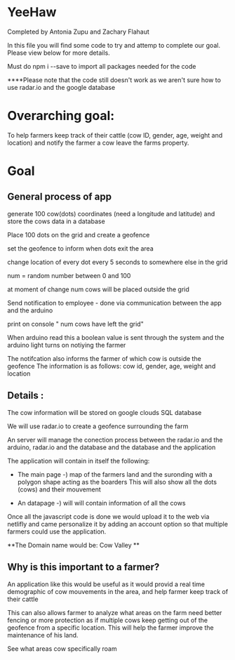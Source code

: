 # YeeHaw

Completed by Antonia Zupu and Zachary Flahaut

In this file you will find some code to try and attemp to complete our goal. Please view below for more details.

Must do npm i --save to import all packages needed for the code

****Please note that the code still doesn't work as we aren't sure how to use radar.io and the google database

# Overarching goal:

To help farmers keep track of their cattle (cow ID, gender, age, weight and location) and notify the farmer a cow leave the farms property. 


# Goal
## General process of app


generate 100 cow(dots) coordinates (need a longitude and latitude) and store the cows data in a database

Place 100 dots on the grid and create a geofence

set the geofence to inform when dots exit the area

change location of every dot every 5 seconds to somewhere else in the grid

num = random number between 0 and 100

at moment of change num cows will be placed outside the grid

Send notification to employee - done via communication between the app and the arduino

print on console " num cows have left the grid"

When arduino read this a boolean value is sent through the system and the arduino light turns on notiying the farmer

The notifcation also informs the farmer of which cow is outside the geofence
The information is as follows: cow id, gender, age, weight and location


## Details :

The cow information will be stored on google clouds SQL database

We will use radar.io to create a geofence surrounding the farm

An server will manage the conection process between the radar.io and the arduino,  radar.io and the database and the database and the application

The application will contain in itself the following:

- The main page -) map of the farmers land and the suronding with a polygon shape
 acting as the boarders
 This will also show all the dots (cows) and their mouvement

- An datapage -) will will contain information of all the cows

Once all the javascript code is done we would upload it to the web via netlifly and came personalize it by adding an account option so that multiple farmers could use the application.

**The Domain name would be: Cow Valley **


## Why is this important to a farmer?

An application like this would be useful as it would provid a real time demographic
of cow mouvements in the area, and help farmer keep track of their cattle

This can also allows farmer to analyze what areas on the farm need better fencing 
or more protection as if multiple cows keep getting out of the geofence from a specific
location. This will help the farmer improve the maintenance of his land.

See what areas cow specifically roam

